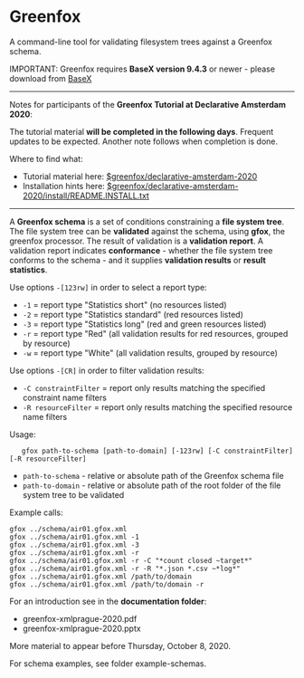 # Greenfox
A command-line tool for validating filesystem trees against a Greenfox schema.

IMPORTANT: Greenfox requires **BaseX version 9.4.3** or newer - please download from [BaseX](https://basex.org/download/)

----------
Notes for participants of the **Greenfox Tutorial at Declarative Amsterdam 2020**:

The tutorial material **will be completed in the following days**. Frequent updates to be expected. Another note follows when completion is done.

Where to find what:

- Tutorial material here: [$greenfox/declarative-amsterdam-2020](declarative-amsterdam-2020)
- Installation hints here: [$greenfox/declarative-amsterdam-2020/install/README.INSTALL.txt](https://raw.githubusercontent.com/hrennau/greenfox/master/declarative-amsterdam-2020/install/README.INSTALL.txt)
----------



A **Greenfox schema** is a set of conditions constraining a **file system tree**. 
The file system tree can be **validated** against the schema, using **gfox**, the greenfox processor. 
The result of validation is a **validation report**. A validation report indicates **conformance** - 
whether the file system tree conforms to the schema - and it supplies **validation results** or **result statistics**. 

Use options `-[123rw]` in order to select a report type:

- `-1` = report type "Statistics short" (no resources listed)
- `-2` = report type "Statistics standard" (red resources listed)
- `-3` = report type "Statistics long" (red and green resources listed)
- `-r` = report type "Red" (all validation results for red resources, grouped by resource) 
- `-w` = report type "White" (all validation results, grouped by resource)

Use options `-[CR]` in order to filter validation results:

- `-C constraintFilter` = report only results matching the specified constraint name filters
- `-R resourceFilter`   = report only results matching the specified resource name filters

Usage:

```
   gfox path-to-schema [path-to-domain] [-123rw] [-C constraintFilter] [-R resourceFilter]
```

- `path-to-schema` - relative or absolute path of the Greenfox schema file
- `path-to-domain` - relative or absolute path of the root folder of the file system tree to be validated

Example calls:
```
gfox ../schema/air01.gfox.xml
gfox ../schema/air01.gfox.xml -1
gfox ../schema/air01.gfox.xml -3
gfox ../schema/air01.gfox.xml -r
gfox ../schema/air01.gfox.xml -r -C "*count closed ~target*"
gfox ../schema/air01.gfox.xml -r -R "*.json *.csv ~*log*"
gfox ../schema/air01.gfox.xml /path/to/domain
gfox ../schema/air01.gfox.xml /path/to/domain -r
```

For an introduction see in the **documentation folder**:

- greenfox-xmlprague-2020.pdf
- greenfox-xmlprague-2020.pptx

More material to appear before Thursday, October 8, 2020.

For schema examples, see folder example-schemas.




